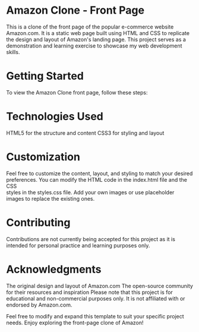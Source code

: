 # Amazon Clone - Front Page
This is a clone of the front page of the popular e-commerce website Amazon.com. It is a static web page built using HTML and CSS to replicate the design and layout of Amazon's landing page. This project serves as a demonstration and learning exercise to showcase my web development skills.
# Getting Started
To view the Amazon Clone front page, follow these steps:

# Technologies Used
  HTML5 for the structure and content
  CSS3 for styling and layout
# Customization
  Feel free to customize the content, layout, and styling to match your desired preferences. You can modify the HTML code in the index.html file and the CSS     
  styles in the styles.css file. Add your own images or use placeholder images to replace the existing ones.

# Contributing
Contributions are not currently being accepted for this project as it is intended for personal practice and learning purposes only.

# Acknowledgments
The original design and layout of Amazon.com
The open-source community for their resources and inspiration
Please note that this project is for educational and non-commercial purposes only. It is not affiliated with or endorsed by Amazon.com.

Feel free to modify and expand this template to suit your specific project needs. 
Enjoy exploring the front-page clone of Amazon!
